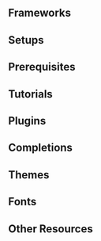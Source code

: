 ## Frameworks


## Setups


## Prerequisites


## Tutorials


## Plugins


## Completions


## Themes


## Fonts


## Other Resources

